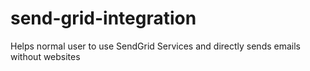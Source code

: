 # send-grid-integration
Helps normal user to use SendGrid Services and directly sends emails without websites
